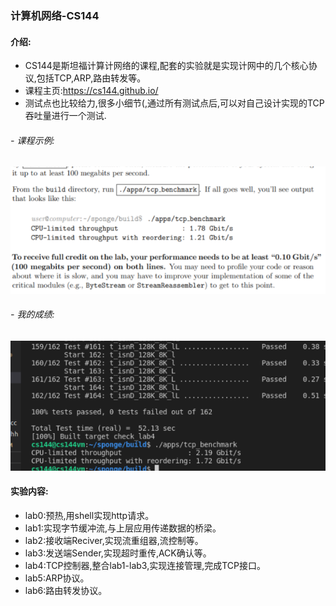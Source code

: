 ### 计算机网络-CS144

#### 介绍:

 - CS144是斯坦福计算计网络的课程,配套的实验就是实现计网中的几个核心协议,包括TCP,ARP,路由转发等。
 - 课程主页:https://cs144.github.io/ 
 - 测试点也比较给力,很多小细节(,通过所有测试点后,可以对自己设计实现的TCP吞吐量进行一个测试.

######  - 课程示例:

![enter description here](./images/KV~4SC]Z@`2WC7M{DQMRX$3.png)

###### - 我的成绩:

![enter description here](./images/mine.png)

#### 实验内容:

   - lab0:预热,用shell实现http请求。
   - lab1:实现字节缓冲流,与上层应用传递数据的桥梁。
   - lab2:接收端Reciver,实现流重组器,流控制等。
   - lab3:发送端Sender,实现超时重传,ACK确认等。
   - lab4:TCP控制器,整合lab1-lab3,实现连接管理,完成TCP接口。
   - lab5:ARP协议。
   - lab6:路由转发协议。
     